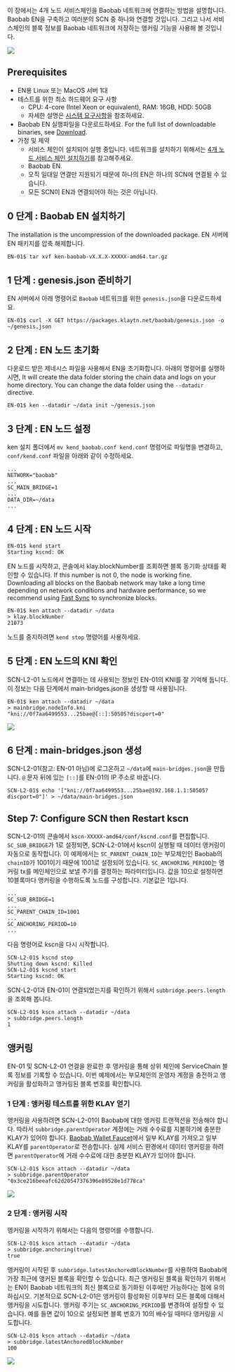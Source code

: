 이 장에서는 4개 노드 서비스체인을 Baobab 네트워크에 연결하는 방법을 설명합니다. Baobab EN을 구축하고 여러분의 SCN 중 하나와 연결할 것입니다. 그리고 나서 서비스체인의 블록 정보를 Baobab 네트워크에 저장하는 앵커링 기능을 사용해 볼 것입니다.

![](../images/sc-en-scn-arch.png)

## Prerequisites <a id="prerequisites"></a>
 - EN용 Linux 또는 MacOS 서버 1대
 - 테스트를 위한 최소 하드웨어 요구 사항
   - CPU: 4-core (Intel Xeon or equivalent), RAM: 16GB, HDD: 50GB
   - 자세한 설명은 [시스템 요구사항](../references/system-requirements.md)을 참조하세요.
 - Baobab EN 실행파일을 다운로드하세요. For the full list of downloadable binaries, see [Download](../../../download/README.md).
 - 가정 및 제약
   - 서비스 체인이 설치되어 실행 중입니다. 네트워크를 설치하기 위해서는 [4개 노드 서비스 체인 설치하기](4nodes-setup-guide.md)를 참고해주세요.
   - Baobab EN.
   - 오직 일대일 연결만 지원되기 때문에 하나의 EN은 하나의 SCN에 연결될 수 있습니다.
   - 모든 SCN이 EN과 연결되어야 하는 것은 아닙니다.

## 0 단계 : Baobab EN 설치하기 <a id="install-baobab-en"></a>
The installation is the uncompression of the downloaded package. EN 서버에 EN 패키지를 압축 해제합니다.

```bash
EN-01$ tar xvf ken-baobab-vX.X.X-XXXXX-amd64.tar.gz
```

## 1 단계 : genesis.json 준비하기 <a id="step-1-preparing-genesis-json"></a>
EN 서버에서 아래 명령어로 `Baobab` 네트워크를 위한 `genesis.json`을 다운로드하세요.
```
EN-01$ curl -X GET https://packages.klaytn.net/baobab/genesis.json -o ~/genesis.json
```

## 2 단계 : EN 노드 초기화<a id="step-2-en-node-initialization"></a>
다운로드 받은 제네시스 파일을 사용해서 EN을 초기화합니다. 아래의 명령어를 실행하시면, It will create the data folder storing the chain data and logs on your home directory. You can change the data folder using the `--datadir` directive.

```
EN-01$ ken --datadir ~/data init ~/genesis.json
```

## 3 단계 : EN 노드 설정<a id="step-3-configure-the-en-node"></a>
ken 설치 폴더에서 `mv kend_baobab.conf kend.conf` 명령어로 파일명을 변경하고, `conf/kend.conf` 파일을 아래와 같이 수정하세요.

```
...
NETWORK="baobab"
...
SC_MAIN_BRIDGE=1
...
DATA_DIR=~/data
...
```

## 4 단계 : EN 노드 시작<a id="step-4-start-the-en-node"></a>
```
EN-01$ kend start
Starting kscnd: OK
```
EN 노드를 시작하고, 콘솔에서 klay.blockNumber를 조회하면 블록 동기화 상태를 확인할 수 있습니다. If this number is not 0, the node is working fine. Downloading all blocks on the Baobab network may take a long time depending on network conditions and hardware performance, so we recommend using [Fast Sync](../../endpoint-node/installation-guide/configuration.md) to synchronize blocks.
```
EN-01$ ken attach --datadir ~/data
> klay.blockNumber
21073
```
노드를 중지하려면 `kend stop` 명령어를 사용하세요.

## 5 단계 : EN 노드의 KNI 확인<a id="step-5-check-kni-of-en-node"></a>
SCN-L2-01 노드에서 연결하는 데 사용되는 정보인 EN-01의 KNI를 잘 기억해 둡니다.  이 정보는 다음 단계에서 main-bridges.json을 생성할 때 사용됩니다.
```
EN-01$ ken attach --datadir ~/data
> mainbridge.nodeInfo.kni
"kni://0f7aa6499553...25bae@[::]:50505?discport=0"
```

![](../images/sc-en-scn-nodeInfo.png)

## 6 단계 : main-bridges.json 생성<a id="step-6-create-main-bridges-json"></a>
SCN-L2-01(참고: EN-01 아님)에 로그온하고 `~/data`에 `main-bridges.json`을 만듭니다.  `@` 문자 뒤에 있는 `[::]`를 EN-01의 IP 주소로 바꿉니다.
```
SCN-L2-01$ echo '["kni://0f7aa6499553...25bae@192.168.1.1:50505?discport=0"]' > ~/data/main-bridges.json
```

## Step 7: Configure SCN then Restart kscn <a id="step-7-configure-scn-then-restart-kscn"></a>
SCN-L2-01의 콘솔에서 `kscn-XXXXX-amd64/conf/kscnd.conf`를 편집합니다. `SC_SUB_BRIDGE`가 1로 설정되면, SCN-L2-01에서 kscn이 실행될 때 데이터 앵커링이 자동으로 동작합니다.   이 예제에서는 `SC_PARENT_CHAIN_ID`는 부모체인인 Baobab의 `chainID`가 1001이기 때문에 1001로 설정되어 있습니다. `SC_ANCHORING_PERIOD`는 앵커링 tx를 메인체인으로 보낼 주기를 결정하는 파라미터입니다.  값을 10으로 설정하면 10블록마다 앵커링을 수행하도록 노드를 구성합니다.  기본값은 1입니다.
```
...
SC_SUB_BRIDGE=1
...
SC_PARENT_CHAIN_ID=1001
...
SC_ANCHORING_PERIOD=10
...
```

다음 명령어로 kscn을 다시 시작합니다.
```
SCN-L2-01$ kscnd stop
Shutting down kscnd: Killed
SCN-L2-01$ kscnd start
Starting kscnd: OK
```

SCN-L2-01과 EN-01이 연결되었는지를 확인하기 위해서 `subbridge.peers.length`을 조회해 봅니다.
```
SCN-L2-01$ kscn attach --datadir ~/data
> subbridge.peers.length
1
```

## 앵커링<a id="anchoring"></a>
EN-01 및 SCN-L2-01 연결을 완료한 후 앵커링을 통해 상위 체인에 ServiceChain 블록 정보를 기록할 수 있습니다. 이번 예제에서는 부모체인의 운영자 계정을 충전하고 앵커링을 활성화하고 앵커링된 블록 번호를 확인합니다.

### 1 단계 : 앵커링 테스트를 위한 KLAY 얻기 <a id="step-1-get-klay-to-test-anchoring"></a>
앵커링을 사용하려면 SCN-L2-01이 Baobab에 대한 앵커링 트랜잭션을 전송해야 합니다.  따라서 `subbridge.parentOperator` 계정에는 거래 수수료를 지불하기에 충분한 KLAY가 있어야 합니다.  [Baobab Wallet Faucet](https://baobab.wallet.klaytn.foundation/)에서 일부 KLAY를 가져오고 일부 KLAY를 `parentOperator`로 전송합니다. 실제 서비스 환경에서 데이터 앵커링을 하려면 `parentOperator`에 거래 수수료에 대한 충분한 KLAY가 있어야 합니다.

```
SCN-L2-01$ kscn attach --datadir ~/data
> subbridge.parentOperator
"0x3ce216beeafc62d20547376396e89528e1d778ca"
```
![](../images/sc-en-scn-faucet.png)

### 2 단계 : 앵커링 시작 <a id="step-2-start-anchoring"></a>
엥커링을 시작하기 위해서는 다음의 명령어를 수행합니다.
```
SCN-L2-01$ kscn attach --datadir ~/data
> subbridge.anchoring(true)
true
```
앵커링이 시작된 후 `subbridge.latestAnchoredBlockNumber`를 사용하여 Baobab에 가장 최근에 앵커된 블록을 확인할 수 있습니다.  최근 앵커링된 블록을 확인하기 위해서는 EN이 Baobab 네트워크의 최신 블록으로 동기화된 이후에만 가능하다는 점에 유의하십시오.  기본적으로 SCN-L2-01은 앵커링이 활성화된 이후부터 모든 블록에 대해서 앵커링을 시도합니다. 앵커링 주기는 `SC_ANCHORING_PERIOD`를 변경하여 설정할 수 있습니다.  예를 들면 값이 10으로 설정되면 블록 번호가 10의 배수일 때마다 앵커링을 시도합니다.
```
SCN-L2-01$ kscn attach --datadir ~/data
> subbridge.latestAnchoredBlockNumber
100
```
![](../images/sc-en-scn-anchoring.png)

